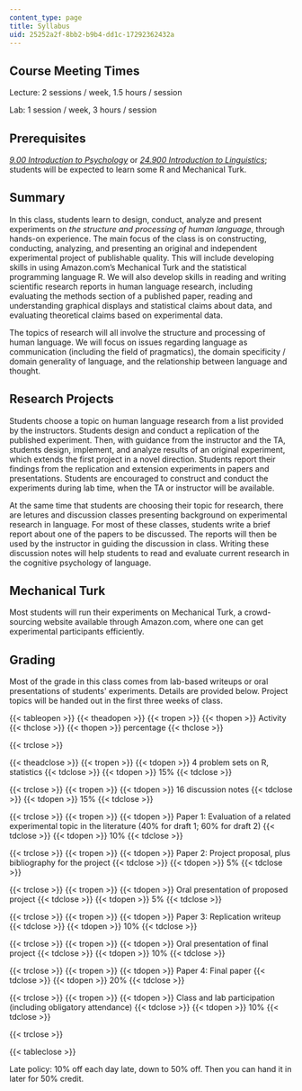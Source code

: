 ```yaml
---
content_type: page
title: Syllabus
uid: 25252a2f-8bb2-b9b4-dd1c-17292362432a
---
```


Course Meeting Times
--------------------

Lecture: 2 sessions / week, 1.5 hours / session

Lab: 1 session / week, 3 hours / session

Prerequisites
-------------

[_9.00 Introduction to Psychology_](/courses/9-00sc-introduction-to-psychology-fall-2011) or [_24.900 Introduction to Linguistics_](/courses/24-900-introduction-to-linguistics-fall-2012); students will be expected to learn some R and Mechanical Turk.

Summary
-------

In this class, students learn to design, conduct, analyze and present experiments on _the structure and processing of human language_, through hands-on experience. The main focus of the class is on constructing, conducting, analyzing, and presenting an original and independent experimental project of publishable quality. This will include developing skills in using Amazon.com’s Mechanical Turk and the statistical programming language R. We will also develop skills in reading and writing scientific research reports in human language research, including evaluating the methods section of a published paper, reading and understanding graphical displays and statistical claims about data, and evaluating theoretical claims based on experimental data.

The topics of research will all involve the structure and processing of human language. We will focus on issues regarding language as communication (including the field of pragmatics), the domain specificity / domain generality of language, and the relationship between language and thought.

Research Projects
-----------------

Students choose a topic on human language research from a list provided by the instructors. Students design and conduct a replication of the published experiment. Then, with guidance from the instructor and the TA, students design, implement, and analyze results of an original experiment, which extends the first project in a novel direction. Students report their findings from the replication and extension experiments in papers and presentations. Students are encouraged to construct and conduct the experiments during lab time, when the TA or instructor will be available.

At the same time that students are choosing their topic for research, there are letures and discussion classes presenting background on experimental research in language. For most of these classes, students write a brief report about one of the papers to be discussed. The reports will then be used by the instructor in guiding the discussion in class. Writing these discussion notes will help students to read and evaluate current research in the cognitive psychology of language.

Mechanical Turk
---------------

Most students will run their experiments on Mechanical Turk, a crowd-sourcing website available through Amazon.com, where one can get experimental participants efficiently.

Grading
-------

Most of the grade in this class comes from lab-based writeups or oral presentations of students' experiments. Details are provided below. Project topics will be handed out in the first three weeks of class.

{{< tableopen >}}
{{< theadopen >}}
{{< tropen >}}
{{< thopen >}}
Activity
{{< thclose >}}
{{< thopen >}}
percentage
{{< thclose >}}

{{< trclose >}}

{{< theadclose >}}
{{< tropen >}}
{{< tdopen >}}
4 problem sets on R, statistics
{{< tdclose >}}
{{< tdopen >}}
15%
{{< tdclose >}}

{{< trclose >}}
{{< tropen >}}
{{< tdopen >}}
16 discussion notes
{{< tdclose >}}
{{< tdopen >}}
15%
{{< tdclose >}}

{{< trclose >}}
{{< tropen >}}
{{< tdopen >}}
Paper 1: Evaluation of a related experimental topic in the literature (40% for draft 1; 60% for draft 2)
{{< tdclose >}}
{{< tdopen >}}
10%
{{< tdclose >}}

{{< trclose >}}
{{< tropen >}}
{{< tdopen >}}
Paper 2: Project proposal, plus bibliography for the project
{{< tdclose >}}
{{< tdopen >}}
5%
{{< tdclose >}}

{{< trclose >}}
{{< tropen >}}
{{< tdopen >}}
Oral presentation of proposed project
{{< tdclose >}}
{{< tdopen >}}
5%
{{< tdclose >}}

{{< trclose >}}
{{< tropen >}}
{{< tdopen >}}
Paper 3: Replication writeup
{{< tdclose >}}
{{< tdopen >}}
10%
{{< tdclose >}}

{{< trclose >}}
{{< tropen >}}
{{< tdopen >}}
Oral presentation of final project
{{< tdclose >}}
{{< tdopen >}}
10%
{{< tdclose >}}

{{< trclose >}}
{{< tropen >}}
{{< tdopen >}}
Paper 4: Final paper
{{< tdclose >}}
{{< tdopen >}}
20%
{{< tdclose >}}

{{< trclose >}}
{{< tropen >}}
{{< tdopen >}}
Class and lab participation (including obligatory attendance)
{{< tdclose >}}
{{< tdopen >}}
10%
{{< tdclose >}}

{{< trclose >}}

{{< tableclose >}}

Late policy: 10% off each day late, down to 50% off. Then you can hand it in later for 50% credit.